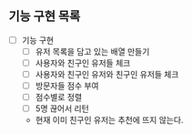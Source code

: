 ## 기능 구현 목록

* [ ] 기능 구현
	* [ ] 유저 목록을 담고 있는 배열 만들기
	* [ ] 사용자와 친구인 유저들 체크
	* [ ] 사용자와 친구인 유저와 친구인 유저들 체크
	* [ ] 방문자들 점수 부여
	* [ ] 점수별로 정렬
	* [ ] 5명 끊어서 리턴
	* 현재 이미 친구인 유저는 추천에 뜨지 않는다.